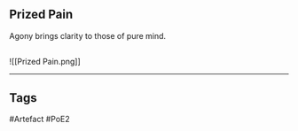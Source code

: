 ## Prized Pain
Agony brings clarity to those of pure mind.
##
![[Prized Pain.png]]

---
## Tags
#Artefact
#PoE2